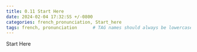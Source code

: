 ```yaml
---
title: 0.11 Start Here
date: 2024-02-04 17:32:SS +/-0800
categories: french_pronunciation, Start_here
tags: french, pronunciation      # TAG names should always be lowercase
---
```


Start Here
